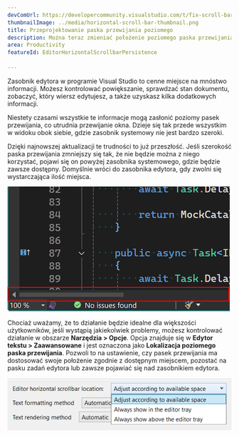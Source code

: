 ```yaml
---
devComUrl: https://developercommunity.visualstudio.com/t/fix-scroll-bars/1087969
thumbnailImage: ../media/horizontal-scroll-bar-thumbnail.png
title: Przeprojektowanie paska przewijania poziomego
description: Można teraz zmieniać położenie poziomego paska przewijania w edytorze, aby zawsze był dostępny, nawet gdy jest mało miejsca.
area: Productivity
featureId: EditorHorizontalScrollbarPersistence

---
```



Zasobnik edytora w programie Visual Studio to cenne miejsce na mnóstwo informacji. Możesz kontrolować powiększanie, sprawdzać stan dokumentu, zobaczyć, który wiersz edytujesz, a także uzyskasz kilka dodatkowych informacji.

Niestety czasami wszystkie te informacje mogą zasłonić poziomy pasek przewijania, co utrudnia przewijanie okna. Dzieje się tak przede wszystkim w widoku obok siebie, gdzie zasobnik systemowy nie jest bardzo szeroki.

Dzięki najnowszej aktualizacji te trudności to już przeszłość. Jeśli szerokość paska przewijania zmniejszy się tak, że nie będzie można z niego korzystać, pojawi się on powyżej zasobnika systemowego, gdzie będzie zawsze dostępny. Domyślnie wróci do zasobnika edytora, gdy zwolni się wystarczająca ilość miejsca.

![Poziomy pasek przewijania wyświetlany nad zasobnikem edytora](../media/horizontal-scroll-bar-thumbnail.png)

Chociaż uważamy, że to działanie będzie idealne dla większości użytkowników, jeśli wystąpią jakiekolwiek problemy, możesz kontrolować działanie w obszarze **Narzędzia > Opcje**. Opcja znajduje się w **Edytor tekstu > Zaawansowane** i jest oznaczona jako **Lokalizacja poziomego paska przewijania**. Pozwoli to na ustawienie, czy pasek przewijania ma dostosować swoje położenie zgodnie z dostępnym miejscem, pozostać na pasku zadań edytora lub zawsze pojawiać się nad zasobnikiem edytora.

![Ustawienie poziomego paska przewijania](../media/horizontal-scroll-bar-setting.png)
